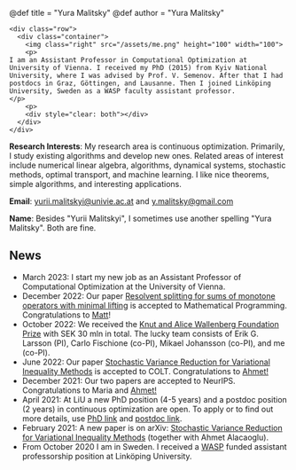 @def title = "Yura Malitsky"
@def author = "Yura Malitsky"


~~~
<div class="row">
  <div class="container">
    <img class="right" src="/assets/me.png" height="100" width="100">
    <p>
I am an Assistant Professor in Computational Optimization at University of Vienna. I received my PhD (2015) from Kyiv National University, where I was advised by Prof. V. Semenov. After that I had postdocs in Graz, Göttingen, and Lausanne. Then I joined Linköping University, Sweden as a WASP faculty assistant professor. 
</p>
    <p>
    <div style="clear: both"></div>
  </div>
</div>
~~~


**Research Interests**: My research area is continuous optimization. Primarily, I study existing algorithms and develop new ones. Related areas of interest include  numerical linear algebra, algorithms, dynamical systems, stochastic methods, optimal transport, and machine learning. I like nice theorems, simple algorithms, and interesting applications.


**Email**: yurii.malitskyi@univie.ac.at and y.malitsky@gmail.com
  
**Name**: Besides "Yurii Malitskyi", I sometimes use another spelling "Yura Malitsky". Both are fine.

## News
- March 2023: I start my new job as an Assistant Professor of Computational Optimization at the University of Vienna.
- December 2022: Our paper [Resolvent splitting for sums of monotone operators with minimal lifting](http://arxiv.org/abs/2108.02897) is accepted to Mathematical Programming. Congratulations to [Matt](https://matthewktam.com/)!
- October 2022: We received the [Knut and Alice Wallenberg Foundation Prize](https://kaw.wallenberg.org/en/research-projects-2022) with SEK 30 mln in total. The lucky team consists of Erik G. Larsson (PI), Carlo Fischione (co-PI), Mikael Johansson (co-PI), and me (co-PI).
- June 2022: Our paper [Stochastic Variance Reduction for Variational Inequality Methods](https://arxiv.org/abs/2102.08352) is accepted to COLT. Congratulations to [Ahmet!](https://ahmetalacaoglu.github.io/)
-  December 2021: Our two papers are accepted to NeurIPS. Congratulations to Maria and [Ahmet!](https://scholar.google.com/citations?user=-yRi8D4AAAAJ&hl=en) 
-  April 2021: At LiU a new PhD position (4-5 years) and a postdoc position (2 years) in continuous optimization are open. To apply or to find out more details, use [PhD link](https://liu.se/en/work-at-liu/vacancies?rmpage=job&rmjob=15910&rmlang=UK) and [postdoc link](https://liu.se/en/work-at-liu/vacancies?rmpage=job&rmjob=16145&rmlang=UK).
-  February 2021: A new paper is on arXiv: [Stochastic Variance Reduction for Variational Inequality Methods](https://arxiv.org/abs/2102.08352) (together with Ahmet Alacaoglu).
-  From October 2020 I am in Sweden. I received a [WASP](https://wasp-sweden.org/) funded assistant professorship position at Linköping University.
